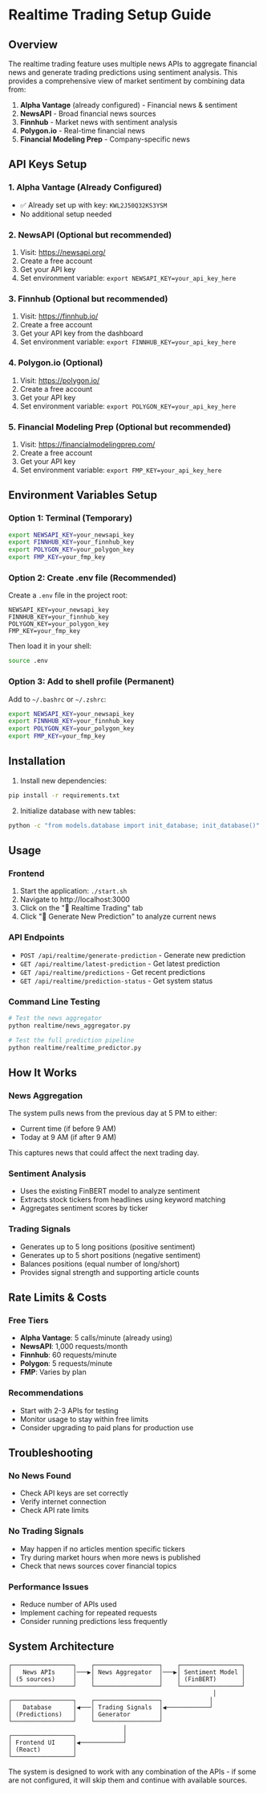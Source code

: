 # Realtime Trading Setup Guide

## Overview

The realtime trading feature uses multiple news APIs to aggregate financial news and generate trading predictions using sentiment analysis. This provides a comprehensive view of market sentiment by combining data from:

1. **Alpha Vantage** (already configured) - Financial news & sentiment
2. **NewsAPI** - Broad financial news sources  
3. **Finnhub** - Market news with sentiment analysis
4. **Polygon.io** - Real-time financial news
5. **Financial Modeling Prep** - Company-specific news

## API Keys Setup

### 1. Alpha Vantage (Already Configured)
- ✅ Already set up with key: `KWL2J50Q32KS3YSM`
- No additional setup needed

### 2. NewsAPI (Optional but recommended)
1. Visit: https://newsapi.org/
2. Create a free account
3. Get your API key
4. Set environment variable: `export NEWSAPI_KEY=your_api_key_here`

### 3. Finnhub (Optional but recommended)
1. Visit: https://finnhub.io/
2. Create a free account
3. Get your API key from the dashboard
4. Set environment variable: `export FINNHUB_KEY=your_api_key_here`

### 4. Polygon.io (Optional)
1. Visit: https://polygon.io/
2. Create a free account
3. Get your API key
4. Set environment variable: `export POLYGON_KEY=your_api_key_here`

### 5. Financial Modeling Prep (Optional but recommended)
1. Visit: https://financialmodelingprep.com/
2. Create a free account
3. Get your API key
4. Set environment variable: `export FMP_KEY=your_api_key_here`

## Environment Variables Setup

### Option 1: Terminal (Temporary)
```bash
export NEWSAPI_KEY=your_newsapi_key
export FINNHUB_KEY=your_finnhub_key
export POLYGON_KEY=your_polygon_key
export FMP_KEY=your_fmp_key
```

### Option 2: Create .env file (Recommended)
Create a `.env` file in the project root:
```
NEWSAPI_KEY=your_newsapi_key
FINNHUB_KEY=your_finnhub_key  
POLYGON_KEY=your_polygon_key
FMP_KEY=your_fmp_key
```

Then load it in your shell:
```bash
source .env
```

### Option 3: Add to shell profile (Permanent)
Add to `~/.bashrc` or `~/.zshrc`:
```bash
export NEWSAPI_KEY=your_newsapi_key
export FINNHUB_KEY=your_finnhub_key
export POLYGON_KEY=your_polygon_key
export FMP_KEY=your_fmp_key
```

## Installation

1. Install new dependencies:
```bash
pip install -r requirements.txt
```

2. Initialize database with new tables:
```bash
python -c "from models.database import init_database; init_database()"
```

## Usage

### Frontend
1. Start the application: `./start.sh`
2. Navigate to http://localhost:3000
3. Click on the "🔴 Realtime Trading" tab
4. Click "🚀 Generate New Prediction" to analyze current news

### API Endpoints
- `POST /api/realtime/generate-prediction` - Generate new prediction
- `GET /api/realtime/latest-prediction` - Get latest prediction
- `GET /api/realtime/predictions` - Get recent predictions
- `GET /api/realtime/prediction-status` - Get system status

### Command Line Testing
```bash
# Test the news aggregator
python realtime/news_aggregator.py

# Test the full prediction pipeline
python realtime/realtime_predictor.py
```

## How It Works

### News Aggregation
The system pulls news from the previous day at 5 PM to either:
- Current time (if before 9 AM)
- Today at 9 AM (if after 9 AM)

This captures news that could affect the next trading day.

### Sentiment Analysis
- Uses the existing FinBERT model to analyze sentiment
- Extracts stock tickers from headlines using keyword matching
- Aggregates sentiment scores by ticker

### Trading Signals
- Generates up to 5 long positions (positive sentiment)
- Generates up to 5 short positions (negative sentiment)
- Balances positions (equal number of long/short)
- Provides signal strength and supporting article counts

## Rate Limits & Costs

### Free Tiers
- **Alpha Vantage**: 5 calls/minute (already using)
- **NewsAPI**: 1,000 requests/month  
- **Finnhub**: 60 requests/minute
- **Polygon**: 5 requests/minute
- **FMP**: Varies by plan

### Recommendations
- Start with 2-3 APIs for testing
- Monitor usage to stay within free limits
- Consider upgrading to paid plans for production use

## Troubleshooting

### No News Found
- Check API keys are set correctly
- Verify internet connection
- Check API rate limits

### No Trading Signals
- May happen if no articles mention specific tickers
- Try during market hours when more news is published
- Check that news sources cover financial topics

### Performance Issues
- Reduce number of APIs used
- Implement caching for repeated requests
- Consider running predictions less frequently

## System Architecture

```
┌─────────────────┐    ┌──────────────────┐    ┌─────────────────┐
│   News APIs     │───▶│ News Aggregator  │───▶│ Sentiment Model │
│ (5 sources)     │    │                  │    │ (FinBERT)       │
└─────────────────┘    └──────────────────┘    └─────────────────┘
                                                         │
┌─────────────────┐    ┌──────────────────┐             │
│   Database      │◀───│ Trading Signals  │◀────────────┘
│ (Predictions)   │    │ Generator        │
└─────────────────┘    └──────────────────┘
                                │
┌─────────────────┐             │
│ Frontend UI     │◀────────────┘
│ (React)         │
└─────────────────┘
```

The system is designed to work with any combination of the APIs - if some are not configured, it will skip them and continue with available sources. 